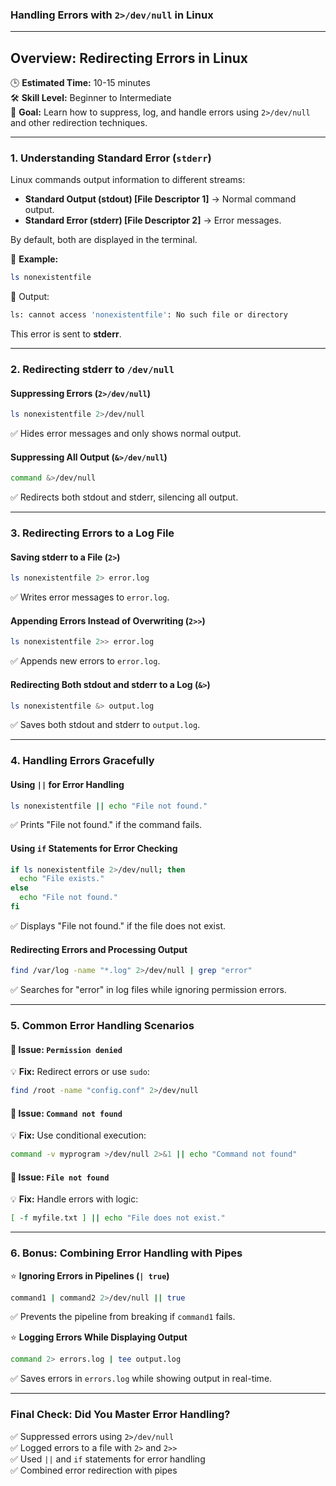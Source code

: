 ### **Handling Errors with `2>/dev/null` in Linux**

---

## **Overview: Redirecting Errors in Linux**  
🕒 **Estimated Time:** 10-15 minutes  
🛠 **Skill Level:** Beginner to Intermediate  
🎯 **Goal:** Learn how to suppress, log, and handle errors using `2>/dev/null` and other redirection techniques.

---

### **1. Understanding Standard Error (`stderr`)**  
Linux commands output information to different streams:

- **Standard Output (stdout) [File Descriptor 1]** → Normal command output.
- **Standard Error (stderr) [File Descriptor 2]** → Error messages.

By default, both are displayed in the terminal.

📌 **Example:**
```bash
ls nonexistentfile
```
🚨 Output:
```bash
ls: cannot access 'nonexistentfile': No such file or directory
```
This error is sent to **stderr**.

---

### **2. Redirecting stderr to `/dev/null`**

#### **Suppressing Errors (`2>/dev/null`)**
```bash
ls nonexistentfile 2>/dev/null
```
✅ Hides error messages and only shows normal output.

#### **Suppressing All Output (`&>/dev/null`)**
```bash
command &>/dev/null
```
✅ Redirects both stdout and stderr, silencing all output.

---

### **3. Redirecting Errors to a Log File**

#### **Saving stderr to a File (`2>`)**
```bash
ls nonexistentfile 2> error.log
```
✅ Writes error messages to `error.log`.

#### **Appending Errors Instead of Overwriting (`2>>`)**
```bash
ls nonexistentfile 2>> error.log
```
✅ Appends new errors to `error.log`.

#### **Redirecting Both stdout and stderr to a Log (`&>`)**
```bash
ls nonexistentfile &> output.log
```
✅ Saves both stdout and stderr to `output.log`.

---

### **4. Handling Errors Gracefully**

#### **Using `||` for Error Handling**
```bash
ls nonexistentfile || echo "File not found."
```
✅ Prints "File not found." if the command fails.

#### **Using `if` Statements for Error Checking**
```bash
if ls nonexistentfile 2>/dev/null; then
  echo "File exists."
else
  echo "File not found."
fi
```
✅ Displays "File not found." if the file does not exist.

#### **Redirecting Errors and Processing Output**
```bash
find /var/log -name "*.log" 2>/dev/null | grep "error"
```
✅ Searches for "error" in log files while ignoring permission errors.

---

### **5. Common Error Handling Scenarios**

#### 🚨 **Issue:** `Permission denied`
💡 **Fix:** Redirect errors or use `sudo`:
```bash
find /root -name "config.conf" 2>/dev/null
```

#### 🚨 **Issue:** `Command not found`
💡 **Fix:** Use conditional execution:
```bash
command -v myprogram >/dev/null 2>&1 || echo "Command not found"
```

#### 🚨 **Issue:** `File not found`
💡 **Fix:** Handle errors with logic:
```bash
[ -f myfile.txt ] || echo "File does not exist."
```

---

### **6. Bonus: Combining Error Handling with Pipes**

⭐ **Ignoring Errors in Pipelines (`| true`)**
```bash
command1 | command2 2>/dev/null || true
```
✅ Prevents the pipeline from breaking if `command1` fails.

⭐ **Logging Errors While Displaying Output**
```bash
command 2> errors.log | tee output.log
```
✅ Saves errors in `errors.log` while showing output in real-time.

---

### **Final Check: Did You Master Error Handling?**  
✅ Suppressed errors using `2>/dev/null`  
✅ Logged errors to a file with `2>` and `2>>`  
✅ Used `||` and `if` statements for error handling  
✅ Combined error redirection with pipes  



